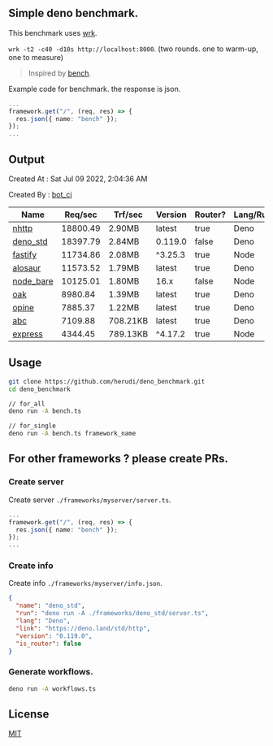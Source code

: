 ## Simple deno benchmark.
This benchmark uses [wrk](https://github.com/wg/wrk).

`wrk -t2 -c40 -d10s http://localhost:8000`. (two rounds. one to warm-up, one to measure)

> Inspired by [bench](https://github.com/denosaurs/bench).

Example code for benchmark. the response is json.
```ts
...
framework.get("/", (req, res) => {
  res.json({ name: "bench" });
});
...
```

## Output
Created At : Sat Jul 09 2022, 2:04:36 AM

Created By : [bot_ci](https://github.com/herudi/deno_benchmarks/commits?author=github-actions%5Bbot%5D)

|Name|Req/sec|Trf/sec|Version|Router?|Lang/Runtime|
|----|----|----|----|----|----|
|[nhttp](https://github.com/nhttp/nhttp)|18800.49|2.90MB|latest|true|Deno|
|[deno_std](https://deno.land/std/http)|18397.79|2.84MB|0.119.0|false|Deno|
|[fastify](https://github.com/fastify/fastify)|11734.86|2.08MB|^3.25.3|true|Node|
|[alosaur](https://github.com/alosaur/alosaur)|11573.52|1.79MB|latest|true|Deno|
|[node_bare](https://nodejs.org)|10125.01|1.80MB|16.x|false|Node|
|[oak](https://github.com/oakserver/oak)|8980.84|1.39MB|latest|true|Deno|
|[opine](https://github.com/cmorten/opine)|7885.37|1.22MB|latest|true|Deno|
|[abc](https://deno.land/x/abc)|7109.88|708.21KB|latest|true|Deno|
|[express](https://github.com/expressjs/express)|4344.45|789.13KB|^4.17.2|true|Node|


## Usage
```bash
git clone https://github.com/herudi/deno_benchmark.git
cd deno_benchmark

// for_all
deno run -A bench.ts

// for_single
deno run -A bench.ts framework_name
```
## For other frameworks ? please create PRs.
### Create server
Create server `./frameworks/myserver/server.ts`.
```ts
...
framework.get("/", (req, res) => {
  res.json({ name: "bench" });
});
...
```
### Create info
Create info `./frameworks/myserver/info.json`.
```json
{
  "name": "deno_std",
  "run": "deno run -A ./frameworks/deno_std/server.ts",
  "lang": "Deno",
  "link": "https://deno.land/std/http",
  "version": "0.119.0",
  "is_router": false
}
```
### Generate workflows.
```bash
deno run -A workflows.ts
```
## License

[MIT](LICENSE)


